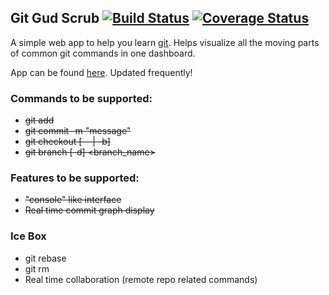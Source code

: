 ## Git Gud Scrub [![Build Status](https://travis-ci.org/teh-username/git-gud-scrub.svg?branch=master)](https://travis-ci.org/teh-username/git-gud-scrub) [![Coverage Status](https://coveralls.io/repos/github/teh-username/git-gud-scrub/badge.svg?branch=master)](https://coveralls.io/github/teh-username/git-gud-scrub?branch=master)

A simple web app to help you learn [git](https://git-scm.com/about). Helps visualize all the moving parts of common git commands in one dashboard.

App can be found [here](https://gitgudscrub.xyz/). Updated frequently!

### Commands to be supported:

* ~~git add~~
* ~~git commit -m "message"~~
* ~~git checkout [-- | -b]~~
* ~~git branch [-d] <branch_name>~~

### Features to be supported:

* ~~"console" like interface~~
* ~~Real time commit graph display~~

### Ice Box

* git rebase
* git rm
* Real time collaboration (remote repo related commands)
